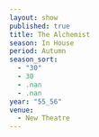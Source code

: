 ```yaml
---
layout: show
published: true
title: The Alchemist
season: In House
period: Autumn
season_sort: 
  - "30"
  - 30
  - .nan
  - .nan
year: "55_56"
venue: 
  - New Theatre
---
```


